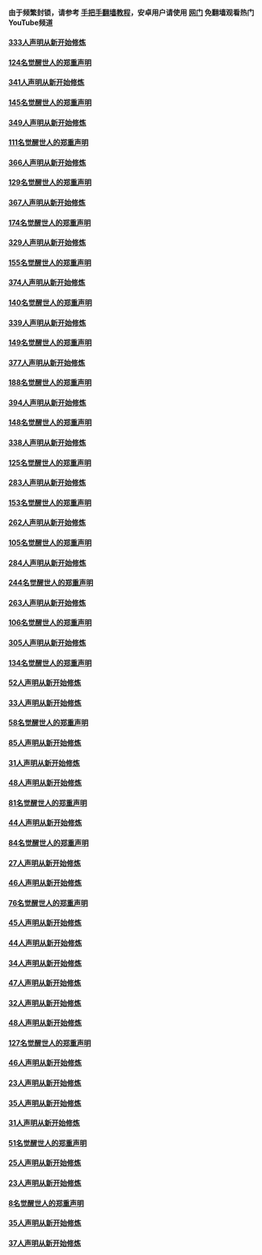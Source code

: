 #### 由于频繁封锁，请参考 [手把手翻墙教程](https://github.com/gfw-breaker/guides/wiki/)，安卓用户请使用 [网门](https://github.com/gfw-breaker/nogfw/blob/master/dl.md?t=07051200) 免翻墙观看热门YouTube频道 

#### [333人声明从新开始修炼](../pages/91/427525.md?t=07051200) 

#### [124名觉醒世人的郑重声明](../pages/91/427524.md?t=07051200) 

#### [341人声明从新开始修炼](../pages/91/427255.md?t=07051200) 

#### [145名觉醒世人的郑重声明](../pages/91/427254.md?t=07051200) 

#### [349人声明从新开始修炼](../pages/91/426969.md?t=07051200) 

#### [111名觉醒世人的郑重声明](../pages/91/426968.md?t=07051200) 

#### [366人声明从新开始修炼](../pages/91/426737.md?t=07051200) 

#### [129名觉醒世人的郑重声明](../pages/91/426736.md?t=07051200) 

#### [367人声明从新开始修炼](../pages/91/426421.md?t=07051200) 

#### [174名觉醒世人的郑重声明](../pages/91/426420.md?t=07051200) 

#### [329人声明从新开始修炼](../pages/91/426139.md?t=07051200) 

#### [155名觉醒世人的郑重声明](../pages/91/426138.md?t=07051200) 

#### [374人声明从新开始修炼](../pages/91/425811.md?t=07051200) 

#### [140名觉醒世人的郑重声明](../pages/91/425810.md?t=07051200) 

#### [339人声明从新开始修炼](../pages/91/425690.md?t=07051200) 

#### [149名觉醒世人的郑重声明](../pages/91/425689.md?t=07051200) 

#### [377人声明从新开始修炼](../pages/91/424867.md?t=07051200) 

#### [188名觉醒世人的郑重声明](../pages/91/424866.md?t=07051200) 

#### [394人声明从新开始修炼](../pages/91/423914.md?t=07051200) 

#### [148名觉醒世人的郑重声明](../pages/91/423913.md?t=07051200) 

#### [338人声明从新开始修炼](../pages/91/423540.md?t=07051200) 

#### [125名觉醒世人的郑重声明](../pages/91/423539.md?t=07051200) 

#### [283人声明从新开始修炼](../pages/91/423296.md?t=07051200) 

#### [153名觉醒世人的郑重声明](../pages/91/423295.md?t=07051200) 

#### [262人声明从新开始修炼](../pages/91/423004.md?t=07051200) 

#### [105名觉醒世人的郑重声明](../pages/91/423003.md?t=07051200) 

#### [284人声明从新开始修炼](../pages/91/422707.md?t=07051200) 

#### [244名觉醒世人的郑重声明](../pages/91/422706.md?t=07051200) 

#### [263人声明从新开始修炼](../pages/91/422553.md?t=07051200) 

#### [106名觉醒世人的郑重声明](../pages/91/422552.md?t=07051200) 

#### [305人声明从新开始修炼](../pages/91/422153.md?t=07051200) 

#### [134名觉醒世人的郑重声明](../pages/91/422152.md?t=07051200) 

#### [52人声明从新开始修炼](../pages/91/421846.md?t=07051200) 

#### [33人声明从新开始修炼](../pages/91/421804.md?t=07051200) 

#### [58名觉醒世人的郑重声明](../pages/91/421845.md?t=07051200) 

#### [85人声明从新开始修炼](../pages/91/421769.md?t=07051200) 

#### [31人声明从新开始修炼](../pages/91/421763.md?t=07051200) 

#### [48人声明从新开始修炼](../pages/91/421605.md?t=07051200) 

#### [81名觉醒世人的郑重声明](../pages/91/421656.md?t=07051200) 

#### [44人声明从新开始修炼](../pages/91/421544.md?t=07051200) 

#### [84名觉醒世人的郑重声明](../pages/91/421543.md?t=07051200) 

#### [27人声明从新开始修炼](../pages/91/421465.md?t=07051200) 

#### [46人声明从新开始修炼](../pages/91/421454.md?t=07051200) 

#### [76名觉醒世人的郑重声明](../pages/91/421453.md?t=07051200) 

#### [45人声明从新开始修炼](../pages/91/421452.md?t=07051200) 

#### [44人声明从新开始修炼](../pages/91/421422.md?t=07051200) 

#### [34人声明从新开始修炼](../pages/91/421322.md?t=07051200) 

#### [47人声明从新开始修炼](../pages/91/421264.md?t=07051200) 

#### [32人声明从新开始修炼](../pages/91/421225.md?t=07051200) 

#### [48人声明从新开始修炼](../pages/91/421202.md?t=07051200) 

#### [127名觉醒世人的郑重声明](../pages/91/421224.md?t=07051200) 

#### [46人声明从新开始修炼](../pages/91/421203.md?t=07051200) 

#### [23人声明从新开始修炼](../pages/91/421138.md?t=07051200) 

#### [35人声明从新开始修炼](../pages/91/421122.md?t=07051200) 

#### [31人声明从新开始修炼](../pages/91/421081.md?t=07051200) 

#### [51名觉醒世人的郑重声明](../pages/91/421080.md?t=07051200) 

#### [25人声明从新开始修炼](../pages/91/421020.md?t=07051200) 

#### [23人声明从新开始修炼](../pages/91/420884.md?t=07051200) 

#### [8名觉醒世人的郑重声明](../pages/91/420883.md?t=07051200) 

#### [35人声明从新开始修炼](../pages/91/420809.md?t=07051200) 

#### [37人声明从新开始修炼](../pages/91/420766.md?t=07051200) 

